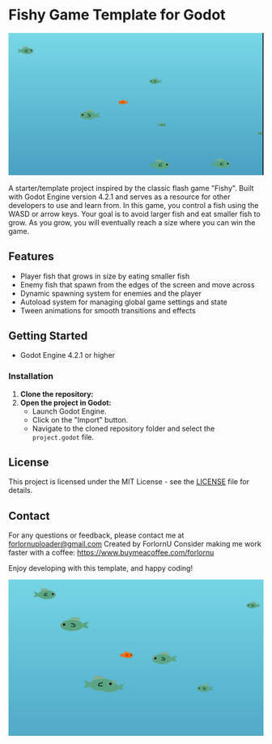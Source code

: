 # Fishy Game Template for Godot

![alt text](https://github.com/ForlornU/Images/blob/main/FishyScreenshot1.png)

A starter/template project inspired by the classic flash game "Fishy". Built with Godot Engine version 4.2.1 and serves as a resource for other developers to use and learn from. In this game, you control a fish using the WASD or arrow keys. Your goal is to avoid larger fish and eat smaller fish to grow. As you grow, you will eventually reach a size where you can win the game.

## Features

- Player fish that grows in size by eating smaller fish
- Enemy fish that spawn from the edges of the screen and move across
- Dynamic spawning system for enemies and the player
- Autoload system for managing global game settings and state
- Tween animations for smooth transitions and effects

## Getting Started

- Godot Engine 4.2.1 or higher

### Installation

1. **Clone the repository:**
2. **Open the project in Godot:**
	- Launch Godot Engine.
	- Click on the "Import" button.
	- Navigate to the cloned repository folder and select the `project.godot` file.

## License

This project is licensed under the MIT License - see the [LICENSE](LICENSE) file for details.

## Contact
For any questions or feedback, please contact me at forlornuploader@gmail.com
Created by ForlornU
Consider making me work faster with a coffee:
https://www.buymeacoffee.com/forlornu

Enjoy developing with this template, and happy coding!

![alt text](https://github.com/ForlornU/Images/blob/main/FishyScreenshot2.png)

